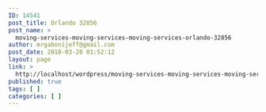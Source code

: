 ```yaml
---
ID: 14541
post_title: Orlando 32856
post_name: >
  moving-services-moving-services-moving-services-orlando-32856
author: mrgabonijeff@gmail.com
post_date: 2018-03-28 01:52:12
layout: page
link: >
  http://localhost/wordpress/moving-services-moving-services-moving-services-orlando-32856/
published: true
tags: [ ]
categories: [ ]
---
```

